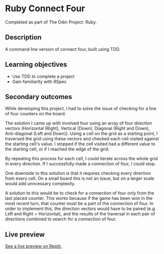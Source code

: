 # Ruby Connect Four

Completed as part of The Odin Project: Ruby.

## Description

A command line version of connect four, built using TDD.

## Learning objectives

- Use TDD to complete a project
- Gain familiarity with RSpec

## Secondary outcomes

While developing this project, I had to solve the issue of checking for a line of four counters on the board.

The solution I came up with involved four using an array of four direction vectors (Horizontal (Right), Vertical (Down), Diagonal (Right and Down), Anti-diagonal (Left and Down)). Using a cell on the grid as a starting point, I traversed the grid using these vectors and checked each cell visited against the starting cell's value. I stopped if the cell visited had a different value to the starting cell, or if I reached the edge of the grid.

By repeating this process for each cell, I could iterate across the whole grid in every direction. If I successfully made a connection of four, I could stop.

One downside to this solution is that it requires checking every direction from every cell. On a small board this is not an issue, but on a larger scale would add unncessary complexity.

A solution to this would be to check for a connection of four only from the last placed counter. This works because if the game has been won in the most recent turn, that counter must be a part of the connection of four. In order to implement this, the direction vectors would have to be paired (e.g. Left and Right = Horizontal), and the results of the traversal in each pair of directions combined to search for a connection of four.

## Live preview

[See a live preview on Replit.](https://replit.com/@splot-cell/ruby-connect-four?v=1#README.md)